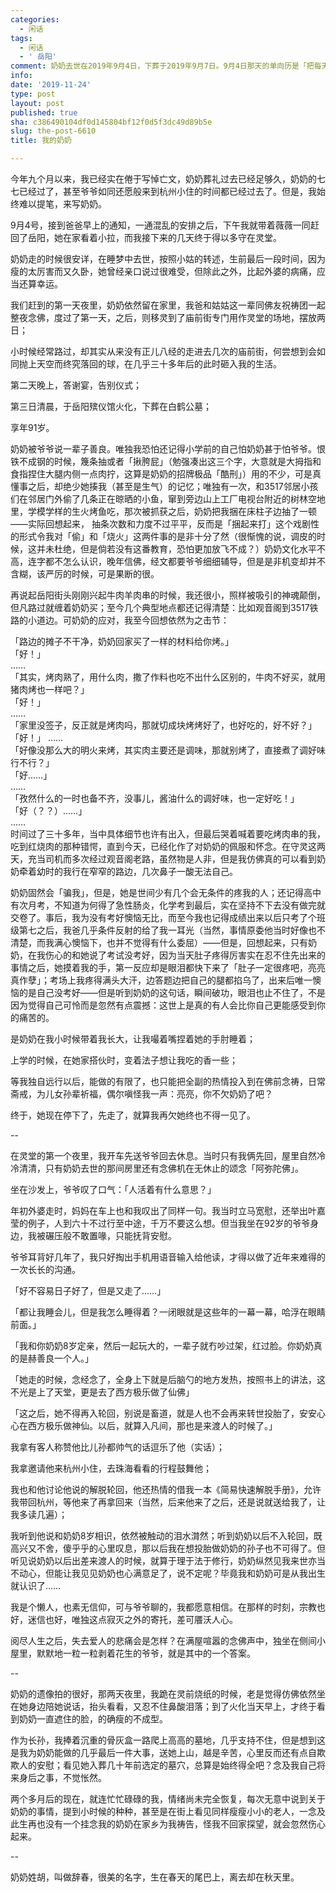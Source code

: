 ```yaml
---
categories:
  - 闲话
tags:
  - 闲话
  - ' 岳阳'
comment: 奶奶去世在2019年9月4日，下葬于2019年9月7日。9月4日那天的单向历是「把每天过成你生命中的最后一天」
info: 
date: '2019-11-24'
type: post
layout: post
published: true
sha: c386490104df0d145804bf12f0d5f3dc49d89b5e
slug: the-post-6610
title: 我的奶奶

---
```


今年九个月以来，我已经实在倦于写悼亡文，奶奶葬礼过去已经足够久，奶奶的七七已经过了，甚至爷爷如同还愿般来到杭州小住的时间都已经过去了。但是，我始终难以提笔，来写奶奶。

9月4号，接到爸爸早上的通知，一通混乱的安排之后，下午我就带着薇薇一同赶回了岳阳，她在家看着小拉，而我接下来的几天终于得以多守在灵堂。

奶奶走的时候很安详，在睡梦中去世，按照小姑的转述，生前最后一段时间，因为瘦的太厉害而又久卧，她曾经亲口说过很难受，但除此之外，比起外婆的病痛，应当还算幸运。

我们赶到的第一天夜里，奶奶依然留在家里，我爸和姑姑这一辈同佛友祝祷团一起整夜念佛，度过了第一天，之后，则移灵到了庙前街专门用作灵堂的场地，摆放两日；

小时候经常路过，却其实从来没有正儿八经的走进去几次的庙前街，何尝想到会如同抛上天空而终究落回的球，在几乎三十多年后的此时砸入我的生活。

第二天晚上，答谢宴，告别仪式；

第三日清晨，于岳阳殡仪馆火化，下葬在白鹤公墓；

享年91岁。

奶奶被爷爷说一辈子善良。唯独我恐怕还记得小学前的自己怕奶奶甚于怕爷爷。恨铁不成钢的时候，篾条抽或者「揪胯屁」（勉强凑出这三个字，大意就是大拇指和食指捏住大腿内侧一点肉拧，这算是奶奶的招牌极品「酷刑」）用的不少，可是真懂事之后，却绝少她揍我（甚至是生气）的记忆；唯独有一次，和3517邻居小孩们在邻居门外偷了几条正在晾晒的小鱼，窜到旁边山上工厂电视台附近的树林空地里，学模学样的生火烤鱼吃，那次被抓获之后，奶奶把我捆在床柱子边抽了一顿——实际回想起来， 抽条次数和力度不过平平，反而是「捆起来打」这个戏剧性的形式令我对「偷」和「烧火」这两件事的是非十分了然（很惭愧的说，调皮的时候，这并未杜绝，但是倘若没有这番教育，恐怕更加放飞不成？）奶奶文化水平不高，连字都不怎么认识，晚年信佛，经文都要爷爷细细辅导，但是是非机变却并不含糊，该严厉的时候，可是果断的很。

再说起岳阳街头刚刚兴起牛肉羊肉串的时候，我还很小，照样被吸引的神魂颠倒，但凡路过就缠着奶奶买；至今几个典型地点都还记得清楚：比如观音阁到3517铁路的小道边。可奶奶的应对，我至今回想依然为之击节：

「路边的摊子不干净，奶奶回家买了一样的材料给你烤。」  
「好！」  
……  
「其实，烤肉熟了，用什么肉，撒了作料也吃不出什么区别的，牛肉不好买，就用猪肉烤也一样吧？」  
「好！」  
……  
「家里没签子，反正就是烤肉吗，那就切成块烤烤好了，也好吃的，好不好？」
「好！」
……  
「好像没那么大的明火来烤，其实肉主要还是调味，那就别烤了，直接煮了调好味行不行？」  
「好……」  
  ……  
「孜然什么的一时也备不齐，没事儿，酱油什么的调好味，也一定好吃！」  
「好（？？）……」  
……     
时间过了三十多年，当中具体细节也许有出入，但最后哭着喊着要吃烤肉串的我，吃到红烧肉的那种错愕，直到今天，已经化作了对奶奶的佩服和怀念。在守灵这两天，充当司机而多次经过观音阁老路，虽然物是人非，但是我仿佛真的可以看到奶奶牵着幼时的我行在窄窄的路边，几次鼻子一酸无法自己。

奶奶固然会「骗我」，但是，她是世间少有几个会无条件的疼我的人；还记得高中有次月考，不知道为何得了急性肠炎，化学考到最后，实在坚持不下去没有做完就交卷了。事后，我为没有考好懊恼无比，而至今我也记得成绩出来以后只考了个班级第七之后，我爸几乎条件反射的给了我一耳光（当然，事情原委他当时好像也不清楚，而我满心懊恼下，也并不觉得有什么委屈）——但是，回想起来，只有奶奶，在我伤心的和她说了考试没考好，因为当天肚子疼得厉害实在忍不住先出来的事情之后，她摸着我的手，第一反应却是眼泪都快下来了「肚子一定很疼吧，亮亮真作孽」；考场上我疼得满头大汗，边答题边把自己的腿都掐乌了，出来后唯一懊恼的是自己没考好——但是听到奶奶的这句话，瞬间破功，眼泪也止不住了，不是因为觉得自己可怜而是忽然有点震撼：这世上是真的有人会比你自己更能感受到你的痛苦的。

是奶奶在我小时候带着我长大，让我嘬着嘴捏着她的手肘睡着；

上学的时候，在她家搭伙时，变着法子想让我吃的香一些；

等我独自远行以后，能做的有限了，也只能把全副的热情投入到在佛前念祷，日常斋戒，为儿女孙辈祈福，偶尔嗔怪我一声：亮亮，你不欠奶奶了吧？

终于，她现在停下了，先走了，就算我再欠她终也不得一见了。

-- 

在灵堂的第一个夜里，我开车先送爷爷回去休息。当时只有我俩先回，屋里自然冷冷清清，只有奶奶去世的那间房里还有念佛机在无休止的颂念「阿弥陀佛」。

坐在沙发上，爷爷叹了口气：「人活着有什么意思？」

年初外婆走时，妈妈在车上也和我叹出了同样一句。我当时立马宽慰，还举出叶嘉莹的例子，人到六十不过行至中途，千万不要这么想。但当我坐在92岁的爷爷身边，我被碾压般不敢置喙，只能抚背安慰。

爷爷耳背好几年了，我只好掏出手机用语音输入给他读，才得以做了近年来难得的一次长长的沟通。

「好不容易日子好了，但是又走了……」

「都让我睡会儿，但是我怎么睡得着？一闭眼就是这些年的一幕一幕，哈浮在眼睛前面。」

「我和你奶奶8岁定亲，然后一起玩大的，一辈子就冇吵过架，红过脸。你奶奶真的是赫善良一个人。」

「她走的时候，念经念了，全身上下就是后脑勺的地方发热，按照书上的讲法，这不光是上了天堂，更是去了西方极乐做了仙佛」

「这之后，她不得再入轮回，别说是畜道，就是人也不会再来转世投胎了，安安心心在西方极乐做神仙。以后，就算入凡间，那也是来渡人的时候了。」

我拿有客人称赞他比儿孙都帅气的话逗乐了他（实话）；

我拿邀请他来杭州小住，去珠海看看的行程鼓舞他；

我也和他讨论他说的解脱轮回，他还热情的借我一本《简易快速解脱手册》，允许我带回杭州，等他来了再拿回来（当然，后来他来了之后，还是说就送给我了，让我多读几遍）；

我听到他说和奶奶8岁相识，依然被触动的泪水潸然；听到奶奶以后不入轮回，既高兴又不舍，傻乎乎的心里叹息，那以后我在想投胎做奶奶的孙子也不可得了。但听见说奶奶以后出差来渡人的时候，就算于理于法于修行，奶奶纵然见我来世亦当不动心，但能让我见见奶奶也心满意足了，说不定呢？毕竟我和奶奶可是从我出生就认识了……

我是个懒人，也素无信仰，可与爷爷聊的，我都愿意相信。在那样的时刻，宗教也好，迷信也好，唯独这点寂灭之外的寄托，差可餍沃人心。

阅尽人生之后，失去爱人的悲痛会是怎样？在满屋喧嚣的念佛声中，独坐在侧间小屋里，默默地一粒一粒剥着花生的爷爷，就是其中的一个答案。

-- 

奶奶的遗像拍的很好，那两天夜里，我跪在灵前烧纸的时候，老是觉得仿佛依然坐在她身边陪她说话，抬头看看，又忍不住鼻酸泪落；到了火化当天早上，才终于看到奶奶一直遮住的脸，的确瘦的不成型。

作为长孙，我捧着沉重的骨灰盒一路爬上高高的墓地，几乎支持不住，但是想到这是我为奶奶能做的几乎最后一件大事，送她上山，越是辛苦，心里反而还有点自欺欺人的安慰；看见她入葬几十年前选定的墓穴，总算是始终得全吧？念及我自己将来身后之事，不觉怅然。

两个多月后的现在，就连忙忙碌碌的我，情绪尚未完全恢复，每次无意中说到关于奶奶的事情，提到小时候的种种，甚至是在街上看见同样瘦瘦小小的老人，一念及此生再也没有一个挂念我的奶奶在家乡为我祷告，怪我不回家探望，就会忽然伤心起来。


--

奶奶姓胡，叫做辞春，很美的名字，生在春天的尾巴上，离去却在秋天里。


